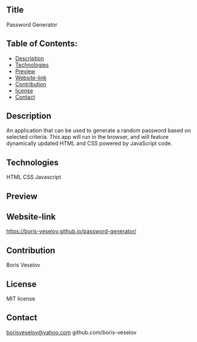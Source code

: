 ## Title

 Password Generator 

## Table of Contents:
  
* [Description](#description)
* [Technologies](#technologies)
* [Preview](#preview)
* [Website-link](#website-link)
* [Contribution](#contribution)
* [license](#license)
* [Contact](#contact)

## Description

An application that can be used to generate a random password based on selected criteria. This app will run in the browser, and will feature dynamically updated HTML and CSS powered by JavaScript code.

## Technologies

HTML
CSS
Javascript

## Preview


## Website-link

https://boris-veselov.github.io/password-generator/

## Contribution

Boris Veselov

## License
  
MIT license

## Contact

borisveselov@yahoo.com
github.com/boris-veselov